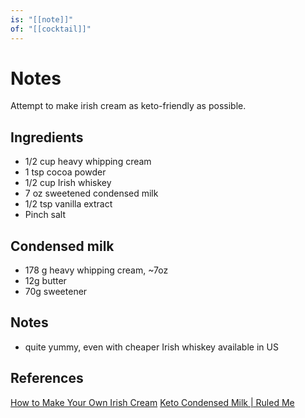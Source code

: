 ```yaml
---
is: "[[note]]"
of: "[[cocktail]]"
---
```


# Notes
Attempt to make irish cream as keto-friendly as possible.

## Ingredients
* 1/2 cup heavy whipping cream
* 1 tsp cocoa powder
* 1/2 cup Irish whiskey
* 7 oz sweetened condensed milk
* 1/2 tsp vanilla extract
* Pinch salt

## Condensed milk
* 178 g heavy whipping cream, ~7oz
* 12g butter
* 70g sweetener

## Notes
* quite yummy, even with cheaper Irish whiskey available in US

## References
[How to Make Your Own Irish Cream](https://skillet.lifehacker.com/make-your-own-irish-cream-immediately-1845788014)
[Keto Condensed Milk | Ruled Me](https://www.ruled.me/keto-condensed-milk/)
